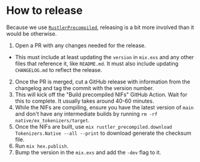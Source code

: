 # How to release

Because we use
[`RustlerPrecompiled`](https://hexdocs.pm/rustler_precompiled/RustlerPrecompiled.html), releasing
is a bit more involved than it would be otherwise.

1. Open a PR with any changes needed for the release.

- This must include at least updating the `version` in `mix.exs` and any other files that
  reference it, like `README.md`. It must also include updating `CHANGELOG.md` to reflect the
  release.

2. Once the PR is merged, cut a GitHub release with information from the changelog and tag the
   commit with the version number.
3. This will kick off the "Build precompiled NIFs" GitHub Action. Wait for this to complete. It
   usually takes around 40-60 minutes.
4. While the NIFs are compiling, ensure you have the latest version of `main` and don't have any
   intermediate builds by running `rm -rf native/ex_tokenizers/target`.
5. Once the NIFs are built, use `mix rustler_precompiled.download Tokenizers.Native --all --print` to download generate the checksum file.
6. Run `mix hex.publish`.
7. Bump the version in the `mix.exs` and add the `-dev` flag to it.
